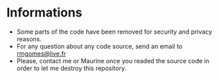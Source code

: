 # Informations
- Some parts of the code have been removed for security and privacy reasons.
- For any question about any code source, send an email to rmgomes@live.fr
- Please, contact me or Maurine once you readed the source code in order to let me destroy this repository.